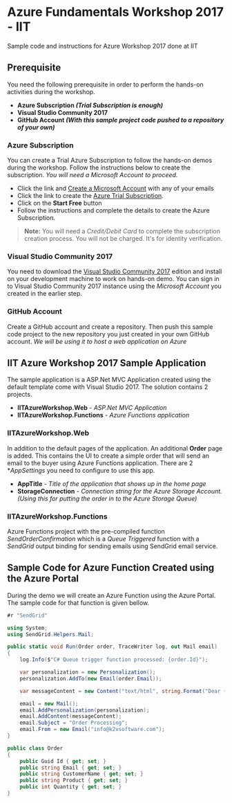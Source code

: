 # Azure Fundamentals Workshop 2017 - IIT

Sample code and instructions for Azure Workshop 2017 done at IIT

## Prerequisite

You need the following prerequisite in order to perform the hands-on activities during the workshop.

* **Azure Subscription _(Trial Subscription is enough)_**
* **Visual Studio Community 2017**
* **GitHub Account _(With this sample project code pushed to a repository of your own)_**

### Azure Subscription

You can create a Trial Azure Subscription to follow the hands-on demos during the workshop. Follow the instructions below to create the subscription. _You will need a Microsoft Account to proceed._

* Click the link and [Create a Microsoft Account][3] with any of your emails
* Click the link to create the [Azure Trial Subscription][2].
* Click on the **Start Free** button
* Follow the instructions and complete the details to create the Azure Subscription.

> **Note:** You will need a _Credit/Debit Card_ to complete the subscription creation process. You will not be charged. It's for identity verification.

### Visual Studio Community 2017

You need to download the [Visual Studio Community 2017][1] edition and install on your development machine to work on hands-on demo. You can sign in to Visual Studio Community 2017 instance using the _Microsoft Account_ you created in the earlier step.

### GitHub Account

Create a GitHub account and create a repository. Then push this sample code project to the new repository you just created in your own GitHub account. _We will be using it to host a web application on Azure_

## IIT Azure Workshop 2017 Sample Application

The sample application is a ASP.Net MVC Application created using the default template come with Visual Studio 2017. The solution contains 2 projects.

* **IITAzureWorkshop.Web** - _ASP.Net MVC Application_
* **IITAzureWorkshop.Functions** - _Azure Functions application_

### IITAzureWorkshop.Web

In addition to the default pages of the application. An additional **Order** page is added. This contains the UI to create a simple order that will send an email to the buyer using Azure Functions application. There are 2 **AppSettings* you need to configure to use this app.

* **AppTitle** - _Title of the application that shows up in the home page_
* **StorageConnection** - _Connection string for the Azure Storage Account. (Using this for putting the order in to the Azure Storage Queue)_ 

### IITAzureWorkshop.Functions

Azure Functions project with the pre-compiled function _SendOrderConfirmation_ which is a _Queue Triggered_ function with a _SendGrid_ output binding for sending emails using SendGrid email service.

## Sample Code for Azure Function Created using the Azure Portal

During the demo we will create an Azure Function using the Azure Portal. The sample code for that function is given bellow.

```csharp
#r "SendGrid"

using System;
using SendGrid.Helpers.Mail;

public static void Run(Order order, TraceWriter log, out Mail email)
{
    log.Info($"C# Queue trigger function processed: {order.Id}");

    var personalization = new Personalization();
    personalization.AddTo(new Email(order.Email));

    var messageContent = new Content("text/html", string.Format("Dear {0}, The {1} x {2}(s) you ordered is processing. Thank You for Ordering", order.CustomerName, order.Quantity, order.Product));

    email = new Mail();
    email.AddPersonalization(personalization);
    email.AddContent(messageContent);
    email.Subject = "Order Processing";
    email.From = new Email("info@k2vsoftware.com");
}

public class Order
{
    public Guid Id { get; set; }
    public string Email { get; set; }
    public string CustomerName { get; set; }
    public string Product { get; set; }
    public int Quantity { get; set; }
}
```

[1]: https://www.visualstudio.com/downloads/
[2]: https://azure.microsoft.com/en-us/free/
[3]: https://support.microsoft.com/en-ph/help/4026324/microsoft-account-sign-up-for-a-microsoft-account